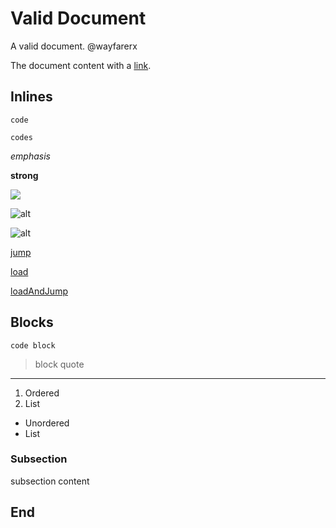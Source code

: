 # Valid Document

A valid document. @wayfarerx

The document content with a [link](https://wayfarerx.net/).

## Inlines

`code`

``codes``

*emphasis*

**strong**

![](img.gif)

![alt](img.gif)

![alt](img.gif "Img")

[jump](#id)

[load](/foo.html "Foo")

[loadAndJump](foo.html#id)

## Blocks

    code block

> block quote

---

1. Ordered
2. List

- Unordered
- List

### Subsection

subsection content

## End